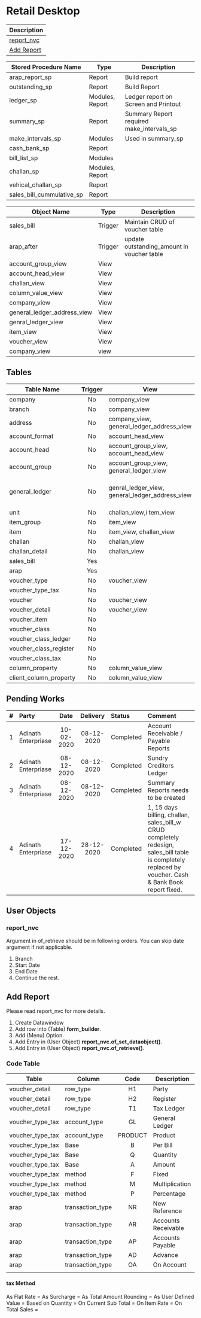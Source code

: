# Retail Desktop

| Description               |
| ------------------------- |
| [report_nvc](#report_nvc) |
| [Add Report](#Add-Report) |

| Stored Procedure Name     | Type            | Description                               |
| ------------------------- | --------------- | ----------------------------------------- |
| arap_report_sp            | Report          | Build report                              |
| outstanding_sp            | Report          | Build Report                              |
| ledger_sp                 | Modules, Report | Ledger report on Screen and Printout      |
| summary_sp                | Report          | Summary Report required make_intervals_sp |
| make_intervals_sp         | Modules         | Used in summary_sp                        |
| cash_bank_sp              | Report          |                                           |
| bill_list_sp              | Modules         |                                           |
| challan_sp                | Modules, Report |                                           |
| vehical_challan_sp        | Report          |                                           |
| sales_bill_cummulative_sp | Report          |                                           |

| Object Name                 | Type    | Description                                |
| --------------------------- | ------- | ------------------------------------------ |
| sales_bill                  | Trigger | Maintain CRUD of voucher table             |
| arap_after                  | Trigger | update outstanding_amount in voucher table |
| account_group_view          | View    |                                            |
| account_head_view           | View    |                                            |
| challan_view                | View    |                                            |
| column_value_view           | View    |                                            |
| company_view                | View    |                                            |
| general_ledger_address_view | View    |                                            |
| genral_ledger_view          | View    |                                            |
| item_view                   | View    |                                            |
| voucher_view                | View    |                                            |
| company_view                | view    |                                            |

## Tables

| Table Name             | Trigger | View                                            | Description                            |
| ---------------------- | :-----: | ----------------------------------------------- | -------------------------------------- |
| company                |   No    | company_view                                    |                                        |
| branch                 |   No    | company_view                                    |                                        |
| address                |   No    | company_view, general_ledger_address_view       |                                        |
| account_format         |   No    | account_head_view                               |                                        |
| account_head           |   No    | account_group_view, account_head_view           |                                        |
| account_group          |   No    | account_group_view, general_ledger_view         |                                        |
| general_ledger         |   No    | genral_ledger_view, general_ledger_address_view | check and remove billing_cycle columns |
| unit                   |   No    | challan_view,i tem_view                         |                                        |
| item_group             |   No    | item_view                                       |                                        |
| item                   |   No    | item_view, challan_view                         |                                        |
| challan                |   No    | challan_view                                    |                                        |
| challan_detail         |   No    | challan_view                                    |                                        |
| sales_bill             |   Yes   |                                                 |                                        |
| arap                   |   Yes   |                                                 |                                        |
| voucher_type           |   No    | voucher_view                                    |                                        |
| voucher_type_tax       |   No    |                                                 |                                        |
| voucher                |   No    | voucher_view                                    |                                        |
| voucher_detail         |   No    | voucher_view                                    |                                        |
| voucher_item           |   No    |                                                 |                                        |
| voucher_class          |   No    |                                                 |                                        |
| voucher_class_ledger   |   No    |                                                 |                                        |
| voucher_class_register |   No    |                                                 |                                        |
| voucher_class_tax      |   No    |                                                 |                                        |
| column_property        |   No    | column_value_view                               |                                        |
| client_column_property |   No    | column_value_view                               |                                        |

## Pending Works

|  #  | Party               |    Date    |  Delivery  | Status    | Comment                                                                                                                                                |
| :-: | :------------------ | :--------: | :--------: | :-------- | :----------------------------------------------------------------------------------------------------------------------------------------------------- |
|  1  | Adinath Enterpriase | 10-02-2020 | 08-12-2020 | Completed | Account Receivable / Payable Reports                                                                                                                   |
|  2  | Adinath Enterpriase | 08-12-2020 | 08-12-2020 | Completed | Sundry Creditors Ledger                                                                                                                                |
|  3  | Adinath Enterpriase | 08-12-2020 | 08-12-2020 | Completed | Summary Reports needs to be created                                                                                                                    |
|  4  | Adinath Enterpriase | 17-12-2020 | 28-12-2020 | Completed | 1, 15 days billing, challan, sales_bill_w CRUD completely redesign, sales_bill table is completely replaced by voucher. Cash & Bank Book report fixed. |

## User Objects

### report_nvc

Argument in of_retrieve should be in following orders. You can skip date argument if not applicable.

1. Branch
1. Start Date
1. End Date
1. Continue the rest.

## Add Report

Please read report_nvc for more details.

1. Create Datawindow
1. Add row into (Table) **form_builder**.
1. Add (Menu) Option.
1. Add Entry in (User Object) **report_nvc.of_set_dataobject()**.
1. Add Entry in (User Object) **report_nvc.of_retrieve()**.

### Code Table

| Table            | Column           |  Code   | Description         |
| ---------------- | ---------------- | :-----: | ------------------- |
| voucher_detail   | row_type         |   H1    | Party               |
| voucher_detail   | row_type         |   H2    | Register            |
| voucher_detail   | row_type         |   T1    | Tax Ledger          |
| voucher_type_tax | account_type     |   GL    | General Ledger      |
| voucher_type_tax | account_type     | PRODUCT | Product             |
| voucher_type_tax | Base             |    B    | Per Bill            |
| voucher_type_tax | Base             |    Q    | Quantity            |
| voucher_type_tax | Base             |    A    | Amount              |
| voucher_type_tax | method           |    F    | Fixed               |
| voucher_type_tax | method           |    M    | Multiplication      |
| voucher_type_tax | method           |    P    | Percentage          |
| arap             | transaction_type |   NR    | New Reference       |
| arap             | transaction_type |   AR    | Accounts Receivable |
| arap             | transaction_type |   AP    | Accounts Payable    |
| arap             | transaction_type |   AD    | Advance             |
| arap             | transaction_type |   OA    | On Account          |
|                  |                  |         |                     |

#### tax Method

As Flat Rate =
As Surcharge =
As Total Amount Rounding =
As User Defined Value =
Based on Quantity =
On Current Sub Total =
On Item Rate =
On Total Sales =

